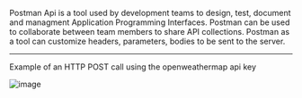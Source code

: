 Postman Api is a tool used by development teams to design, test, document and managment 
Application Programming Interfaces. Postman can be used to collaborate between team members
to share API collections. Postman as a tool can customize headers, parameters, bodies to
be sent to the server.
<hr>

Example of an HTTP POST call using the openweathermap api key

![image](https://github.com/user-attachments/assets/98d99bc2-9d3c-4b78-af65-cb651db621f5)

